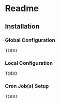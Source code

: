 # Readme

## Installation

### Global Configuration

TODO

### Local Configuration

TODO

### Cron Job(s) Setup

TODO
